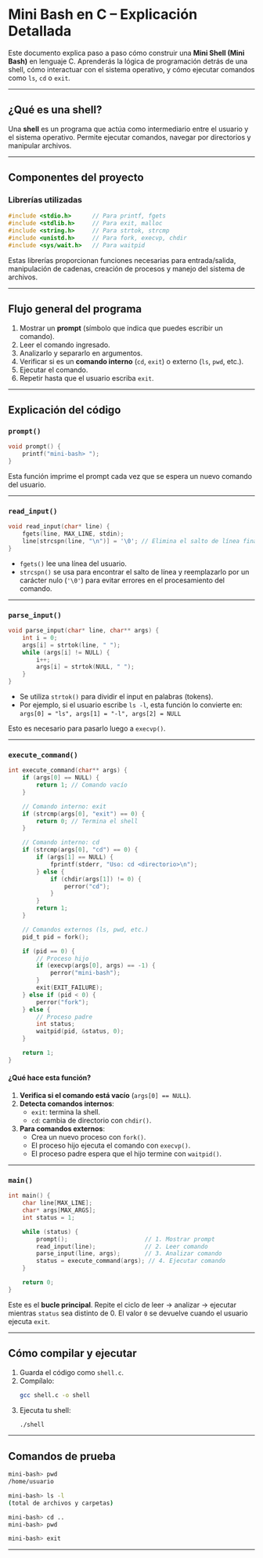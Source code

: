 
# Mini Bash en C – Explicación Detallada

Este documento explica paso a paso cómo construir una **Mini Shell (Mini Bash)** en lenguaje C. Aprenderás la lógica de programación detrás de una shell, cómo interactuar con el sistema operativo, y cómo ejecutar comandos como `ls`, `cd` o `exit`.

---

## ¿Qué es una shell?

Una **shell** es un programa que actúa como intermediario entre el usuario y el sistema operativo. Permite ejecutar comandos, navegar por directorios y manipular archivos.

---

## Componentes del proyecto

### Librerías utilizadas

```c
#include <stdio.h>      // Para printf, fgets
#include <stdlib.h>     // Para exit, malloc
#include <string.h>     // Para strtok, strcmp
#include <unistd.h>     // Para fork, execvp, chdir
#include <sys/wait.h>   // Para waitpid
```

Estas librerías proporcionan funciones necesarias para entrada/salida, manipulación de cadenas, creación de procesos y manejo del sistema de archivos.

---

## Flujo general del programa

1. Mostrar un **prompt** (símbolo que indica que puedes escribir un comando).
2. Leer el comando ingresado.
3. Analizarlo y separarlo en argumentos.
4. Verificar si es un **comando interno** (`cd`, `exit`) o externo (`ls`, `pwd`, etc.).
5. Ejecutar el comando.
6. Repetir hasta que el usuario escriba `exit`.

---

## Explicación del código

### `prompt()`

```c
void prompt() {
    printf("mini-bash> ");
}
```

Esta función imprime el prompt cada vez que se espera un nuevo comando del usuario.

---

### `read_input()`

```c
void read_input(char* line) {
    fgets(line, MAX_LINE, stdin);
    line[strcspn(line, "\n")] = '\0'; // Elimina el salto de línea final
}
```

- `fgets()` lee una línea del usuario.
- `strcspn()` se usa para encontrar el salto de línea y reemplazarlo por un carácter nulo (`'\0'`) para evitar errores en el procesamiento del comando.

---

### `parse_input()`

```c
void parse_input(char* line, char** args) {
    int i = 0;
    args[i] = strtok(line, " ");
    while (args[i] != NULL) {
        i++;
        args[i] = strtok(NULL, " ");
    }
}
```

- Se utiliza `strtok()` para dividir el input en palabras (tokens).
- Por ejemplo, si el usuario escribe `ls -l`, esta función lo convierte en:  
  `args[0] = "ls", args[1] = "-l", args[2] = NULL`

Esto es necesario para pasarlo luego a `execvp()`.

---

### `execute_command()`

```c
int execute_command(char** args) {
    if (args[0] == NULL) {
        return 1; // Comando vacío
    }

    // Comando interno: exit
    if (strcmp(args[0], "exit") == 0) {
        return 0; // Termina el shell
    }

    // Comando interno: cd
    if (strcmp(args[0], "cd") == 0) {
        if (args[1] == NULL) {
            fprintf(stderr, "Uso: cd <directorio>\n");
        } else {
            if (chdir(args[1]) != 0) {
                perror("cd");
            }
        }
        return 1;
    }

    // Comandos externos (ls, pwd, etc.)
    pid_t pid = fork();

    if (pid == 0) {
        // Proceso hijo
        if (execvp(args[0], args) == -1) {
            perror("mini-bash");
        }
        exit(EXIT_FAILURE);
    } else if (pid < 0) {
        perror("fork");
    } else {
        // Proceso padre
        int status;
        waitpid(pid, &status, 0);
    }

    return 1;
}
```

#### ¿Qué hace esta función?

1. **Verifica si el comando está vacío** (`args[0] == NULL`).
2. **Detecta comandos internos**:
   - `exit`: termina la shell.
   - `cd`: cambia de directorio con `chdir()`.
3. **Para comandos externos**:
   - Crea un nuevo proceso con `fork()`.
   - El proceso hijo ejecuta el comando con `execvp()`.
   - El proceso padre espera que el hijo termine con `waitpid()`.

---

### `main()`

```c
int main() {
    char line[MAX_LINE];
    char* args[MAX_ARGS];
    int status = 1;

    while (status) {
        prompt();                      // 1. Mostrar prompt
        read_input(line);              // 2. Leer comando
        parse_input(line, args);       // 3. Analizar comando
        status = execute_command(args); // 4. Ejecutar comando
    }

    return 0;
}
```

Este es el **bucle principal**. Repite el ciclo de leer → analizar → ejecutar mientras `status` sea distinto de 0. El valor `0` se devuelve cuando el usuario ejecuta `exit`.

---

## Cómo compilar y ejecutar

1. Guarda el código como `shell.c`.
2. Compílalo:
   ```bash
   gcc shell.c -o shell
   ```
3. Ejecuta tu shell:
   ```bash
   ./shell
   ```

---

## Comandos de prueba

```bash
mini-bash> pwd
/home/usuario

mini-bash> ls -l
(total de archivos y carpetas)

mini-bash> cd ..
mini-bash> pwd

mini-bash> exit
```
---
